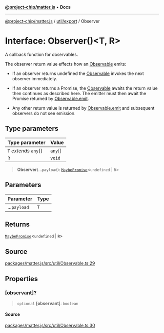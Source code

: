 [**@project-chip/matter.js**](../../../README.md) • **Docs**

***

[@project-chip/matter.js](../../../modules.md) / [util/export](../README.md) / Observer

# Interface: Observer()\<T, R\>

A callback function for observables.

The observer return value effects how an [Observable](../README.md#observable) emits:

  - If an observer returns undefined the [Observable](../README.md#observable) invokes the next observer immediately.

  - If an observer returns a Promise, the [Observable](../README.md#observable) awaits the return value then continues as
    described here.  The emitter must then await the Promise returned by [Observable.emit](Observable.md#emit).

  - Any other return value is returned by [Observable.emit](Observable.md#emit) and subsequent observers do not see emission.

## Type parameters

| Type parameter | Value |
| :------ | :------ |
| `T` *extends* `any`[] | `any`[] |
| `R` | `void` |

> **Observer**(...`payload`): [`MaybePromise`](../README.md#maybepromiset)\<`undefined` \| `R`\>

## Parameters

| Parameter | Type |
| :------ | :------ |
| ...`payload` | `T` |

## Returns

[`MaybePromise`](../README.md#maybepromiset)\<`undefined` \| `R`\>

## Source

[packages/matter.js/src/util/Observable.ts:29](https://github.com/project-chip/matter.js/blob/7a8cbb56b87d4ccf34bec5a9a95ab40a1711324f/packages/matter.js/src/util/Observable.ts#L29)

## Properties

### \[observant\]?

> `optional` **\[observant\]**: `boolean`

#### Source

[packages/matter.js/src/util/Observable.ts:30](https://github.com/project-chip/matter.js/blob/7a8cbb56b87d4ccf34bec5a9a95ab40a1711324f/packages/matter.js/src/util/Observable.ts#L30)
